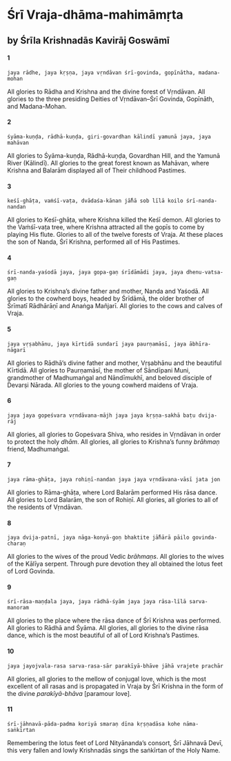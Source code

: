 # Śrī Vraja-dhāma-mahimāmṛta

## by Śrīla Krishnadās Kavirāj Goswāmī

#### 1

    jaya rādhe, jaya kṛṣṇa, jaya vṛndāvan śrī-govinda, gopīnātha, madana-mohan

All glories to Rādha and Krishna and the divine forest of Vṛndāvan. All glories to the three presiding Deities of Vṛndāvan–Śrī Govinda, Gopīnāth, and Madana-Mohan.

#### 2

    śyāma-kuṇḍa, rādhā-kuṇḍa, giri-govardhan kālindī yamunā jaya, jaya mahāvan

All glories to Śyāma-kuṇḍa, Rādhā-kuṇḍa, Govardhan Hill, and the Yamunā River (Kālindī). All glories to the great forest known as Mahāvan, where Krishna and Balarām displayed all of Their childhood Pastimes.

#### 3

    keśī-ghāṭa, vaṁśī-vaṭa, dvādaśa-kānan jā̐hā sob līlā koilo śrī-nanda-nandan

All glories to Keśī-ghāṭa, where Krishna killed the Keśī demon. All glories to the Vaṁśī-vaṭa tree, where Krishna attracted all the gopīs to come by playing His flute. Glories to all of the twelve forests of Vraja. At these places the son of Nanda, Śrī Krishna, performed all of His Pastimes.

#### 4

    śrī-nanda-yaśodā jaya, jaya gopa-gaṇ śrīdāmādi jaya, jaya dhenu-vatsa-gaṇ

All glories to Krishna’s divine father and mother, Nanda and Yaśodā. All glories to the cowherd boys, headed by Śrīdāmā, the older brother of Śrīmatī Rādhārāṇī and Anaṅga Mañjarī. All glories to the cows and calves of Vraja.

#### 5

    jaya vṛṣabhānu, jaya kīrtidā sundarī jaya paurṇamāsī, jaya ābhīra-nāgarī

All glories to Rādhā’s divine father and mother, Vṛṣabhānu and the beautiful Kīrtidā. All glories to
Paurṇamāsī, the mother of Sāndīpani Muni, grandmother of Madhumaṅgal and Nāndīmukhī,
and beloved disciple of Devarṣi Nārada. All glories to the young cowherd maidens of Vraja.

#### 6

    jaya jaya gopeśvara vṛndāvana-mājh jaya jaya kṛṣṇa-sakhā baṭu dvija-rāj

All glories, all glories to Gopeśvara Shiva, who resides in Vṛndāvan in order to protect the holy *dhām*. All glories, all glories to Krishna’s funny *brāhmaṇ* friend, Madhumaṅgal.

#### 7

    jaya rāma-ghāṭa, jaya rohiṇī-nandan jaya jaya vṛndāvana-vāsī jata jon

All glories to Rāma-ghāṭa, where Lord Balarām performed His rāsa dance. All glories to Lord Balarām, the son of Rohiṇī. All glories, all glories to all of the residents of Vṛndāvan.

#### 8

    jaya dvija-patnī, jaya nāga-konyā-goṇ bhaktite jā̐hārā pāilo govinda-charaṇ

All glories to the wives of the proud Vedic *brāhmaṇs*. All glories to the wives of the Kālīya serpent. Through pure devotion they all obtained the lotus feet of Lord Govinda.

#### 9

    śrī-rāsa-maṇḍala jaya, jaya rādhā-śyām jaya jaya rāsa-līlā sarva-manoram

All glories to the place where the rāsa dance of Śrī Krishna was performed. All glories to Rādhā and Śyāma. All glories, all glories to the divine rāsa dance, which is the most beautiful of all of Lord Krishna’s Pastimes.

#### 10

    jaya jayojvala-rasa sarva-rasa-sār parakīyā-bhāve jāhā vrajete prachār

All glories, all glories to the mellow of conjugal love, which is the most excellent of all rasas and is propagated in Vraja by Śrī Krishna in the form of the divine *parakīyā-bhāva* [paramour love].

#### 11

    śrī-jāhnavā-pāda-padma koriyā smaraṇ dīna kṛṣṇadāsa kohe nāma-saṅkīrtan

Remembering the lotus feet of Lord Nityānanda’s consort, Śrī Jāhnavā Devī, this very fallen and lowly Krishnadās sings the saṅkīrtan of the Holy Name.

